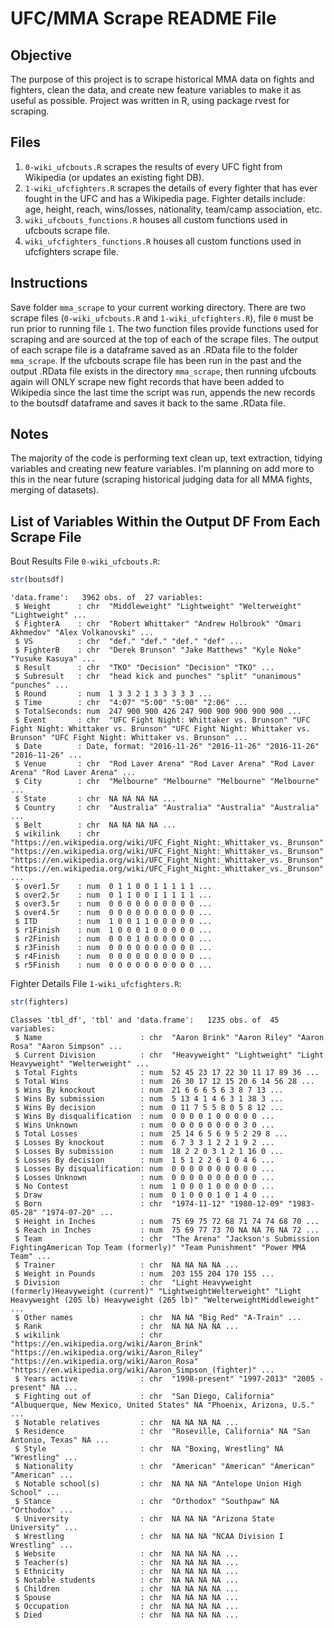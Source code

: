 UFC/MMA Scrape README File
========

Objective
---------

The purpose of this project is to scrape historical MMA data on fights and fighters, 
clean the data, and create new feature variables to make it as useful as possible. 
Project was written in R, using package rvest for scraping.

Files
-----

1. `0-wiki_ufcbouts.R` scrapes the results of every UFC fight from Wikipedia (or updates an existing fight DB).
2. `1-wiki_ufcfighters.R` scrapes the details of every fighter that has ever fought 
in the UFC and has a Wikipedia page. Fighter details include: age, height, reach, wins/losses, nationality, team/camp association, etc.
3. `wiki_ufcbouts_functions.R` houses all custom functions used in ufcbouts scrape file.
4. `wiki_ufcfighters_functions.R` houses all custom functions used in ufcfighters scrape file.

Instructions
------------

Save folder `mma_scrape` to your current working directory. There are two scrape files 
(`0-wiki_ufcbouts.R` and `1-wiki_ufcfighters.R`), file `0` must be run prior to running 
file `1`. The two function files provide functions used for scraping and are 
sourced at the top of each of the scrape files. The output of each scrape file is 
a dataframe saved as an .RData file to the folder `mma_scrape`. If the ufcbouts scrape 
file has been run in the past and the output .RData file exists in the directory `mma_scrape`, 
then running ufcbouts again will ONLY scrape new fight records that have been added to 
Wikipedia since the last time the script was run, appends the new records to the 
boutsdf dataframe and saves it back to the same .RData file.

Notes
-----

The majority of the code is performing text clean up, text extraction, tidying 
variables and creating new feature variables. I'm planning on add more to this in the near future
(scraping historical judging data for all MMA fights, merging of datasets).

List of Variables Within the Output DF From Each Scrape File
-------------

Bout Results File `0-wiki_ufcbouts.R`:

```r
str(boutsdf)
```

```
'data.frame':	3962 obs. of  27 variables:
 $ Weight      : chr  "Middleweight" "Lightweight" "Welterweight" "Lightweight" ...
 $ FighterA    : chr  "Robert Whittaker" "Andrew Holbrook" "Omari Akhmedov" "Alex Volkanovski" ...
 $ VS          : chr  "def." "def." "def." "def" ...
 $ FighterB    : chr  "Derek Brunson" "Jake Matthews" "Kyle Noke" "Yusuke Kasuya" ...
 $ Result      : chr  "TKO" "Decision" "Decision" "TKO" ...
 $ Subresult   : chr  "head kick and punches" "split" "unanimous" "punches" ...
 $ Round       : num  1 3 3 2 1 3 3 3 3 3 ...
 $ Time        : chr  "4:07" "5:00" "5:00" "2:06" ...
 $ TotalSeconds: num  247 900 900 426 247 900 900 900 900 900 ...
 $ Event       : chr  "UFC Fight Night: Whittaker vs. Brunson" "UFC Fight Night: Whittaker vs. Brunson" "UFC Fight Night: Whittaker vs. Brunson" "UFC Fight Night: Whittaker vs. Brunson" ...
 $ Date        : Date, format: "2016-11-26" "2016-11-26" "2016-11-26" "2016-11-26" ...
 $ Venue       : chr  "Rod Laver Arena" "Rod Laver Arena" "Rod Laver Arena" "Rod Laver Arena" ...
 $ City        : chr  "Melbourne" "Melbourne" "Melbourne" "Melbourne" ...
 $ State       : chr  NA NA NA NA ...
 $ Country     : chr  "Australia" "Australia" "Australia" "Australia" ...
 $ Belt        : chr  NA NA NA NA ...
 $ wikilink    : chr  "https://en.wikipedia.org/wiki/UFC_Fight_Night:_Whittaker_vs._Brunson" "https://en.wikipedia.org/wiki/UFC_Fight_Night:_Whittaker_vs._Brunson" "https://en.wikipedia.org/wiki/UFC_Fight_Night:_Whittaker_vs._Brunson" "https://en.wikipedia.org/wiki/UFC_Fight_Night:_Whittaker_vs._Brunson" ...
 $ over1.5r    : num  0 1 1 0 0 1 1 1 1 1 ...
 $ over2.5r    : num  0 1 1 0 0 1 1 1 1 1 ...
 $ over3.5r    : num  0 0 0 0 0 0 0 0 0 0 ...
 $ over4.5r    : num  0 0 0 0 0 0 0 0 0 0 ...
 $ ITD         : num  1 0 0 1 1 0 0 0 0 0 ...
 $ r1Finish    : num  1 0 0 0 1 0 0 0 0 0 ...
 $ r2Finish    : num  0 0 0 1 0 0 0 0 0 0 ...
 $ r3Finish    : num  0 0 0 0 0 0 0 0 0 0 ...
 $ r4Finish    : num  0 0 0 0 0 0 0 0 0 0 ...
 $ r5Finish    : num  0 0 0 0 0 0 0 0 0 0 ...
```

Fighter Details File `1-wiki_ufcfighters.R`:

```r
str(fighters)
```

```
Classes 'tbl_df', 'tbl' and 'data.frame':	1235 obs. of  45 variables:
 $ Name                      : chr  "Aaron Brink" "Aaron Riley" "Aaron Rosa" "Aaron Simpson" ...
 $ Current Division          : chr  "Heavyweight" "Lightweight" "Light Heavyweight" "Welterweight" ...
 $ Total Fights              : num  52 45 23 17 22 30 11 17 89 36 ...
 $ Total Wins                : num  26 30 17 12 15 20 6 14 56 28 ...
 $ Wins By knockout          : num  21 6 6 6 5 6 3 8 7 13 ...
 $ Wins By submission        : num  5 13 4 1 4 6 3 1 38 3 ...
 $ Wins By decision          : num  0 11 7 5 5 8 0 5 8 12 ...
 $ Wins By disqualification  : num  0 0 0 0 1 0 0 0 0 0 ...
 $ Wins Unknown              : num  0 0 0 0 0 0 0 0 3 0 ...
 $ Total Losses              : num  25 14 6 5 6 9 5 2 29 8 ...
 $ Losses By knockout        : num  6 7 3 3 1 2 2 1 9 2 ...
 $ Losses By submission      : num  18 2 2 0 3 1 2 1 16 0 ...
 $ Losses By decision        : num  1 5 1 2 2 6 1 0 4 6 ...
 $ Losses By disqualification: num  0 0 0 0 0 0 0 0 0 0 ...
 $ Losses Unknown            : num  0 0 0 0 0 0 0 0 0 0 ...
 $ No Contest                : num  1 0 0 0 1 0 0 0 0 0 ...
 $ Draw                      : num  0 1 0 0 0 1 0 1 4 0 ...
 $ Born                      : chr  "1974-11-12" "1980-12-09" "1983-05-28" "1974-07-20" ...
 $ Height in Inches          : num  75 69 75 72 68 71 74 74 68 70 ...
 $ Reach in Inches           : num  75 69 77 73 70 NA NA 76 NA 72 ...
 $ Team                      : chr  "The Arena" "Jackson's Submission FightingAmerican Top Team (formerly)" "Team Punishment" "Power MMA Team" ...
 $ Trainer                   : chr  NA NA NA NA ...
 $ Weight in Pounds          : num  203 155 204 170 155 ...
 $ Division                  : chr  "Light Heavyweight (formerly)Heavyweight (current)" "LightweightWelterweight" "Light Heavyweight (205 lb) Heavyweight (265 lb)" "WelterweightMiddleweight" ...
 $ Other names               : chr  NA NA "Big Red" "A-Train" ...
 $ Rank                      : chr  NA NA NA NA ...
 $ wikilink                  : chr  "https://en.wikipedia.org/wiki/Aaron_Brink" "https://en.wikipedia.org/wiki/Aaron_Riley" "https://en.wikipedia.org/wiki/Aaron_Rosa" "https://en.wikipedia.org/wiki/Aaron_Simpson_(fighter)" ...
 $ Years active              : chr  "1998-present" "1997-2013" "2005 - present" NA ...
 $ Fighting out of           : chr  "San Diego, California" "Albuquerque, New Mexico, United States" NA "Phoenix, Arizona, U.S." ...
 $ Notable relatives         : chr  NA NA NA NA ...
 $ Residence                 : chr  "Roseville, California" NA "San Antonio, Texas" NA ...
 $ Style                     : chr  NA "Boxing, Wrestling" NA "Wrestling" ...
 $ Nationality               : chr  "American" "American" "American" "American" ...
 $ Notable school(s)         : chr  NA NA NA "Antelope Union High School" ...
 $ Stance                    : chr  "Orthodox" "Southpaw" NA "Orthodox" ...
 $ University                : chr  NA NA NA "Arizona State University" ...
 $ Wrestling                 : chr  NA NA NA "NCAA Division I Wrestling" ...
 $ Website                   : chr  NA NA NA NA ...
 $ Teacher(s)                : chr  NA NA NA NA ...
 $ Ethnicity                 : chr  NA NA NA NA ...
 $ Notable students          : chr  NA NA NA NA ...
 $ Children                  : chr  NA NA NA NA ...
 $ Spouse                    : chr  NA NA NA NA ...
 $ Occupation                : chr  NA NA NA NA ...
 $ Died                      : chr  NA NA NA NA ...
```